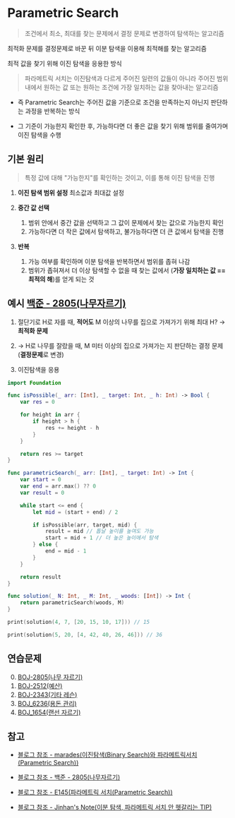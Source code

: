 # Parametric Search

> 조건에서 최소, 최대를 찾는 문제에서 결정 문제로 변경하여 탐색하는 알고리즘

최적화 문제를 결정문제로 바꾼 뒤 이분 탐색을 이용해 최적해를 찾는 알고리즘

최적 값을 찾기 위해 이진 탐색을 응용한 방식

> 파라메트릭 서치는 이진탐색과 다르게 주어진 일련의 값들이 아니라 주어진 범위 내에서 원하는 값 또는 원하는 조건에 가장 일치하는 값을 찾아내는 알고리즘

- 즉 Parametric Search는 주어진 값을 기준으로 조건을 만족하는지 아닌지 판단하는 과정을 반복하는 방식

- 그 기준이 가능한지 확인한 후, 가능하다면 더 좋은 값을 찾기 위해 범위를 줄여가며 이진 탐색을 수행

## 기본 원리

> 특정 값에 대해 "가능한지"를 확인하는 것이고, 이를 통해 이진 탐색을 진행

1. **이진 탐색 범위 설정**
   최소값과 최대값 설정
   <br/>

2. **중간 값 선택**

   1. 범위 안에서 중간 값을 선택하고 그 값이 문제에서 찾는 값으로 가능한지 확인
   2. 가능하다면 더 작은 값에서 탐색하고, 불가능하다면 더 큰 값에서 탐색을 진행
      <br/>

3. **반복**
   1. 가능 여부를 확인하며 이분 탐색을 반복하면서 범위를 좁혀 나감
   2. 범위가 좁혀져서 더 이상 탐색할 수 없을 때 찾는 값에서 (**가장 일치하는 값 == 최적의 해**)를 얻게 되는 것
      <br/>

## 예시 [백준 - 2805(나무자르기)](https://www.acmicpc.net/problem/2805)

1. 절단기로 H로 자를 때, **적어도** M 이상의 나무를 집으로 가져가기 위해 최대 H? -> **최적화 문제**
   <br/>

2. -> H로 나무를 잘랐을 때, M 미터 이상의 집으로 가져가는 지 판단하는 결정 문제 (**결정문제**로 변경)
   <br/>

3. 이진탐색을 응용
   <br/>

```swift
import Foundation

func isPossible(_ arr: [Int], _ target: Int, _ h: Int) -> Bool {
    var res = 0

    for height in arr {
        if height > h {
            res += height - h
        }
    }

    return res >= target
}

func parametricSearch(_ arr: [Int], _ target: Int) -> Int {
    var start = 0
    var end = arr.max() ?? 0
    var result = 0

    while start <= end {
        let mid = (start + end) / 2

        if isPossible(arr, target, mid) {
            result = mid // 톱날 높이를 높여도 가능
            start = mid + 1 // 더 높은 높이에서 탐색
        } else {
            end = mid - 1
        }
    }

    return result
}

func solution(_ N: Int, _ M: Int, _ woods: [Int]) -> Int {
    return parametricSearch(woods, M)
}

print(solution(4, 7, [20, 15, 10, 17])) // 15

print(solution(5, 20, [4, 42, 40, 26, 46])) // 36
```

## 연습문제

0. [BOJ-2805(나무 자르기)](https://www.acmicpc.net/problem/2805)
1. [BOJ-2512(예산)](https://www.acmicpc.net/problem/2512)
2. [BOJ-2343(기타 레슨)](https://www.acmicpc.net/problem/2343)
3. [BOJ_6236(용돈 관리)](https://www.acmicpc.net/problem/6236)
4. [BOJ_1654(랜선 자르기)](https://www.acmicpc.net/problem/1654)

## 참고

- [블로그 참조 - marades(이진탐색(Binary Search)와 파라메트릭서치(Parametric Search))](https://marades.tistory.com/7)

- [블로그 참조 - 백준 - 2805(나무자르기)](https://data-flower.tistory.com/99)

- [블로그 참조 - E145(파라메트릭 서치(Parametric Search))](https://9327144.tistory.com/entry/%ED%8C%8C%EB%9D%BC%EB%A9%94%ED%8A%B8%EB%A6%AD-%EC%84%9C%EC%B9%98Parametric-Search)

- [블로그 참조 - Jinhan's Note(이분 탐색, 파라메트릭 서치 안 헷갈리는 TIP)](https://blog.naver.com/jinhan814/222156334908)
